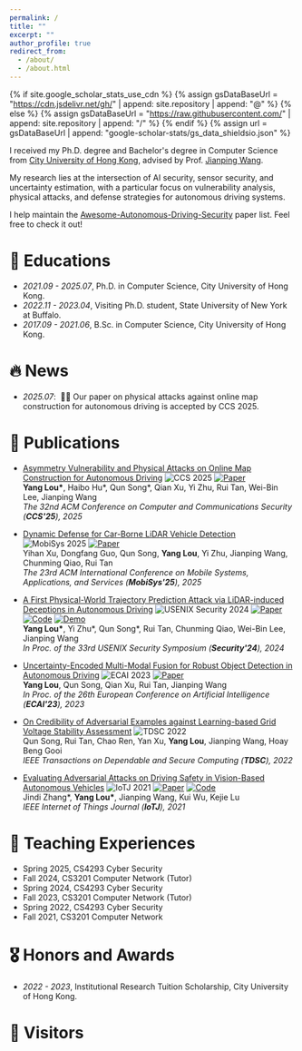 ```yaml
---
permalink: /
title: ""
excerpt: ""
author_profile: true
redirect_from: 
  - /about/
  - /about.html
---
```


{% if site.google_scholar_stats_use_cdn %}
{% assign gsDataBaseUrl = "https://cdn.jsdelivr.net/gh/" | append: site.repository | append: "@" %}
{% else %}
{% assign gsDataBaseUrl = "https://raw.githubusercontent.com/" | append: site.repository | append: "/" %}
{% endif %}
{% assign url = gsDataBaseUrl | append: "google-scholar-stats/gs_data_shieldsio.json" %}

<span class='anchor' id='about-me'></span>

I received my Ph.D. degree and Bachelor's degree in Computer Science from [City University of Hong Kong](https://www.cityu.edu.hk/), advised by Prof. [Jianping Wang](https://www.cs.cityu.edu.hk/~jianwang/).

My research lies at the intersection of AI security, sensor security, and uncertainty estimation, with a particular focus on vulnerability analysis, physical attacks, and defense strategies for autonomous driving systems.

I help maintain the [Awesome-Autonomous-Driving-Security](https://github.com/ideasplus/Awesome-Autonomous-Driving-Security) paper list. Feel free to check it out!
<!-- My research interest includes neural machine translation and computer vision. I have published more than 100 papers at the top international AI conferences with total <a href='https://scholar.google.com/citations?user=DhtAFkwAAAAJ'>google scholar citations <strong><span id='total_cit'>260000+</span></strong></a> (You can also use google scholar badge <a href='https://scholar.google.com/citations?user=DhtAFkwAAAAJ'><img src="https://img.shields.io/endpoint?url={{ url | url_encode }}&logo=Google%20Scholar&labelColor=f6f6f6&color=9cf&style=flat&label=citations"></a>). -->


# 📖 Educations
- *2021.09 - 2025.07*, Ph.D. in Computer Science, City University of Hong Kong.
- *2022.11 - 2023.04*, Visiting Ph.D. student, State University of New York at Buffalo.
- *2017.09 - 2021.06*, B.Sc. in Computer Science, City University of Hong Kong.


# 🔥 News
- *2025.07*: &nbsp;🎉🎉 Our paper on physical attacks against online map construction for autonomous driving is accepted by CCS 2025. 


# 📝 Publications 

- [Asymmetry Vulnerability and Physical Attacks on Online Map Construction for Autonomous Driving](javascript:void(0)) ![CCS 2025](https://img.shields.io/badge/CCS-2025-blue?style=flat-square) <a href="files/ccs25.pdf">![Paper](https://img.shields.io/badge/Paper-PDF-red)</a>  
  **Yang Lou\***, Haibo Hu\*, Qun Song\*, Qian Xu, Yi Zhu, Rui Tan, Wei-Bin Lee, Jianping Wang    
  *The 32nd ACM Conference on Computer and Communications Security (**CCS'25**), 2025*  

- [Dynamic Defense for Car-Borne LiDAR Vehicle Detection](files/mobisys25.pdf) ![MobiSys 2025](https://img.shields.io/badge/MobiSys-2025-blue?style=flat-square) <a href="files/mobisys25.pdf">![Paper](https://img.shields.io/badge/Paper-PDF-red)</a>  
  Yihan Xu, Dongfang Guo, Qun Song, **Yang Lou**, Yi Zhu, Jianping Wang, Chunming Qiao, Rui Tan  
  *The 23rd ACM International Conference on Mobile Systems, Applications, and Services (**MobiSys'25**), 2025*  

- [A First Physical-World Trajectory Prediction Attack via LiDAR-induced Deceptions in Autonomous Driving](https://www.usenix.org/conference/usenixsecurity24/presentation/lou) ![USENIX Security 2024](https://img.shields.io/badge/USENIX_Security-2024-blue?style=flat-square) <a href="files/security24.pdf">![Paper](https://img.shields.io/badge/Paper-PDF-red)</a> <a href="https://github.com/kyrie-louy/physical-traj-pred-attack">![Code](https://img.shields.io/badge/GitHub-code-blue)</a> <a href="https://1drv.ms/v/s!Aoc_mWfaEyaGbrdCPNS9oKMjm9Q?e=f1GA6u">![Demo](https://img.shields.io/badge/Demo-Video-green)</a>   
  **Yang Lou\***, Yi Zhu\*, Qun Song\*, Rui Tan, Chunming Qiao, Wei-Bin Lee, Jianping Wang    
  *In Proc. of the 33rd USENIX Security Symposium (**Security'24**), 2024*  

- [Uncertainty-Encoded Multi-Modal Fusion for Robust Object Detection in Autonomous Driving](https://ebooks.iospress.nl/doi/10.3233/FAIA230441) ![ECAI 2023](https://img.shields.io/badge/ECAI-2023-blue?style=flat-square) <a href="files/ecai23.pdf">![Paper](https://img.shields.io/badge/Paper-PDF-red)</a>   
  **Yang Lou**, Qun Song, Qian Xu, Rui Tan, Jianping Wang  
  *In Proc. of the 26th European Conference on Artificial Intelligence (**ECAI'23**), 2023*  

- [On Credibility of Adversarial Examples against Learning-based Grid Voltage Stability Assessment](https://ieeexplore.ieee.org/abstract/document/9914610/) ![TDSC 2022](https://img.shields.io/badge/TDSC-2022-blue?style=flat-square)   
  Qun Song, Rui Tan, Chao Ren, Yan Xu, **Yang Lou**, Jianping Wang, Hoay Beng Gooi  
  *IEEE Transactions on Dependable and Secure Computing (**TDSC**), 2022*  

- [Evaluating Adversarial Attacks on Driving Safety in Vision-Based Autonomous Vehicles](https://ieeexplore.ieee.org/document/9493770) ![IoTJ 2021](https://img.shields.io/badge/IoTJ-2021-blue?style=flat-square) <a href="files/iotj21.pdf">![Paper](https://img.shields.io/badge/Paper-PDF-red)</a> <a href="https://github.com/DexterJZ/eval_driving_safety">![Code](https://img.shields.io/badge/GitHub-code-blue)</a>   
  Jindi Zhang\*, **Yang Lou\***, Jianping Wang, Kui Wu, Kejie Lu    
  *IEEE Internet of Things Journal (**IoTJ**), 2021*  


# 📖 Teaching Experiences
- Spring 2025, CS4293 Cyber Security
- Fall 2024, CS3201 Computer Network (Tutor)
- Spring 2024, CS4293 Cyber Security
- Fall 2023, CS3201 Computer Network (Tutor)
- Spring 2022, CS4293 Cyber Security
- Fall 2021, CS3201 Computer Network


# 🎖 Honors and Awards
- *2022 - 2023*, Institutional Research Tuition Scholarship, City University of Hong Kong. 


# 👋 Visitors

<div style="width: 300px; margin: 0 auto; text-align: center;">
<script type="text/javascript" id="clustrmaps" src="//clustrmaps.com/map_v2.js?d=SMGzT1E6Bjb06nUe6rWaTyGRcCNLDp38Bj9_9WEH1iY&cl=ffffff&w=a"></script>
</div>

<!-- # 📖 Educations
- *2019.06 - 2022.04 (now)*, Lorem ipsum dolor sit amet, consectetur adipiscing elit. Vivamus ornare aliquet ipsum, ac tempus justo dapibus sit amet. 
- *2015.09 - 2019.06*, Lorem ipsum dolor sit amet, consectetur adipiscing elit. Vivamus ornare aliquet ipsum, ac tempus justo dapibus sit amet.  -->

<!-- # 💬 Invited Talks
- *2021.06*, Lorem ipsum dolor sit amet, consectetur adipiscing elit. Vivamus ornare aliquet ipsum, ac tempus justo dapibus sit amet. 
- *2021.03*, Lorem ipsum dolor sit amet, consectetur adipiscing elit. Vivamus ornare aliquet ipsum, ac tempus justo dapibus sit amet.  \| [\[video\]](https://github.com/)

# 💻 Internships
- *2019.05 - 2020.02*, [Lorem](https://github.com/), China. -->